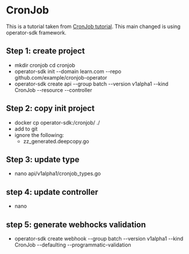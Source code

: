 # CronJob
This is a tutorial taken from [CronJob tutorial](https://book.kubebuilder.io/cronjob-tutorial/cronjob-tutorial.html).
This main changed is using operator-sdk framework.

## Step 1: create project
- mkdir cronjob
  cd cronjob
- operator-sdk init --domain learn.com --repo github.com/example/cronjob-operator
- operator-sdk create api --group batch --version v1alpha1 --kind CronJob --resource --controller

## Step 2: copy init project
- docker cp operator-sdk:/cronjob/ ./
- add to git
- ignore the following: 
  - zz_generated.deepcopy.go
  

## Step 3: update type
- nano api/v1alpha1/cronjob_types.go

## step 4: update controller
- nano 

## step 5: generate webhocks validation
- operator-sdk create webhook  --group batch --version v1alpha1 --kind CronJob --defaulting --programmatic-validation

